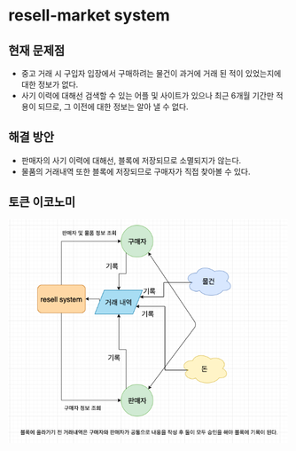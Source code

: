 # resell-market system

## 현재 문제점
- 중고 거래 시 구입자 입장에서 구매하려는 물건이 과거에 거래 된 적이 있었는지에 대한 정보가 없다.
- 사기 이력에 대해선 검색할 수 있는 어플 및 사이트가 있으나 최근 6개월 기간만 적용이 되므로, 그 이전에 대한 정보는 알아 낼 수 없다.

## 해결 방안
- 판매자의 사기 이력에 대해선, 블록에 저장되므로 소멸되지가 않는다.
- 물품의 거래내역 또한 블록에 저장되므로 구매자가 직접 찾아볼 수 있다.

## 토큰 이코노미
![flow](./image.png)
